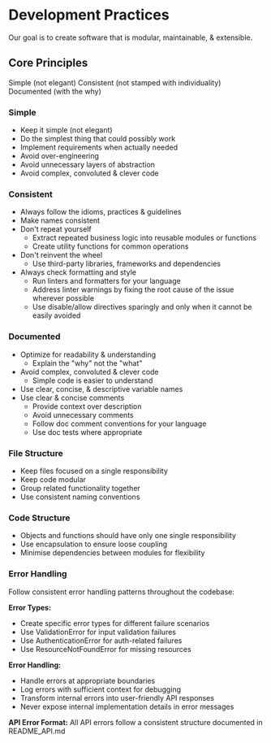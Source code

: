 
# Development Practices

Our goal is to create software that is modular, maintainable, & extensible.

## Core Principles

Simple (not elegant)
Consistent (not stamped with individuality)
Documented (with the why)


### Simple

- Keep it simple (not elegant)
- Do the simplest thing that could possibly work
- Implement requirements when actually needed
- Avoid over-engineering
- Avoid unnecessary layers of abstraction
- Avoid complex, convoluted & clever code


### Consistent

- Always follow the idioms, practices & guidelines
- Make names consistent
- Don't repeat yourself
  - Extract repeated business logic into reusable modules or functions
  - Create utility functions for common operations
- Don't reinvent the wheel
  - Use third-party libraries, frameworks and dependencies
- Always check formatting and style
  - Run linters and formatters for your language
  - Address linter warnings by fixing the root cause of the issue wherever possible
  - Use disable/allow directives sparingly and only when it cannot be easily avoided


### Documented

- Optimize for readability & understanding
  - Explain the "why" not the "what"
- Avoid complex, convoluted & clever code
  - Simple code is easier to understand
- Use clear, concise, & descriptive variable names
- Use clear & concise comments
  - Provide context over description
  - Avoid unnecessary comments
  - Follow doc comment conventions for your language
  - Use doc tests where appropriate


### File Structure
- Keep files focused on a single responsibility
- Keep code modular
- Group related functionality together
- Use consistent naming conventions


### Code Structure

- Objects and functions should have only one single responsibility
- Use encapsulation to ensure loose coupling
- Minimise dependencies between modules for flexibility


### Error Handling

Follow consistent error handling patterns throughout the codebase:

**Error Types:**
- Create specific error types for different failure scenarios
- Use ValidationError for input validation failures
- Use AuthenticationError for auth-related failures
- Use ResourceNotFoundError for missing resources

**Error Handling:**
- Handle errors at appropriate boundaries
- Log errors with sufficient context for debugging
- Transform internal errors into user-friendly API responses
- Never expose internal implementation details in error messages

**API Error Format:**
All API errors follow a consistent structure documented in README_API.md


